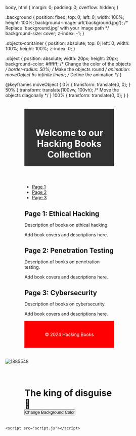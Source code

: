 body, html {
    margin: 0;
    padding: 0;
    overflow: hidden;
}

.background {
    position: fixed;
    top: 0;
    left: 0;
    width: 100%;
    height: 100%;
    background-image: url('background.jpg'); /* Replace 'background.jpg' with your image path */
    background-size: cover;
    z-index: -1;
}

.objects-container {
    position: absolute;
    top: 0;
    left: 0;
    width: 100%;
    height: 100%;
    z-index: 0;
}

.object {
    position: absolute;
    width: 20px;
    height: 20px;
    background-color: #ffffff; /* Change the color of the objects */
    border-radius: 50%; /* Make the objects round */
    animation: moveObject 5s infinite linear; /* Define the animation */
}

@keyframes moveObject {
    0% {
        transform: translate(0, 0);
    }
    50% {
        transform: translate(100vw, 100vh); /* Move the objects diagonally */
    }
    100% {
        transform: translate(0, 0);
    }
}

<!STARTl>
<html lang="en">
<head>
    <meta charset="UTF-8">
    <meta name="viewport" content="width=device-width, initial-scale=1.0">
    <title>DON hacking classes</title>
    <link rel="stylesheet" href="styles.css">
</head>
<body>
    <div class="container">
        <header>
            <h1>Welcome to our Hacking Books Collection</h1>
        </header>
        <nav>
            <ul>
                <li><a href="#page1">Page 1</a></li>
                <li><a href="#page2">Page 2</a></li>
                <li><a href="#page3">Page 3</a></li>
            </ul>
        </nav>
        <main>
            <section id="page1">
                <h2>Page 1: Ethical Hacking</h2>
                <p>Description of books on ethical hacking.</p>
                <p>Add book covers and descriptions here.</p>
            </section>
            <section id="page2">
                <h2>Page 2: Penetration Testing</h2>
                <p>Description of books on penetration testing.</p>
                <p>Add book covers and descriptions here.</p>
            </section>
            <section id="page3">
                <h2>Page 3: Cybersecurity</h2>
                <p>Description of books on cybersecurity.</p>
                <p>Add book covers and descriptions here.</p>
            </section>
        </main>
        <footer>
            <p>&copy; 2024 Hacking Books</p>
        </footer>
    </div>
    <script src="script.js"></script>
</body>
</html>

![1885548](https://github.com/Kamandepolo/Kamandepolo.github.io/assets/152022350/02aae40e-e338-48ac-8be5-a2df658ae156)
<!DON The hacker>
<html lang="en">
<head>
    <meta charset="UTF-8">
    <meta name="viewport" content="width=device-width, initial-scale=1.0">
    <title>Hackers fomat</title>
    <link rel="stylesheet" href="styles.css">
</head>
<body>
    <div class="container">
        <h1>The king of disguise 🤴</h1>
        <button onclick="changeBackgroundColor()">Change Background Color</button>
    </div>

    <script src="script.js"></script>
</body>
</html>
<!DOCTYPE html>
<html lang="en">
<head>
    <meta charset="UTF-8">
    <meta name="viewport" content="width=device-width, initial-scale=1.0">
    <title>Your Website</title>
    <style>
        /* Reset some default browser styles */
        * {
            margin: 0;
            padding: 0;
            box-sizing: border-box;
        }

        /* Set background color and font styles */
        body {
            font-family: Arial, sans-serif;
            background-color: #f8f8f8;
            color: #333;
            line-height: 1.6;
            margin: 0;
            padding: 0;
        }

        /* Style the header */
        header {
            background-color: #333;
            color: #fff;
            padding: 20px;
            text-align: center;
        }

        /* Style the main content */
        .container {
            width: 80%;
            margin: auto;
            overflow: hidden;
            padding: 20px;
        }

        /* Style the footer */
        footer {
            background-color: #ff0000;
            color: #fff;
            padding: 20px;
            text-align: center;
        }
    </style>
</head>
<body>
    <header>
        <h1>Email @ kamandengaroiya@gmail.com</h1>
    </header>

    <div class="container">
        <h2>IG @ polo Don</h2>
        <h3>Disclaimer</h3>
        <p>Be careful of what you send on this account.if you are hacked, don't blame anyone.Assaults will not be taken lightly.No one is safe🤬</p>
    </div>

    <footer>
        <p>anonymous hacker association </p>
    </footer>
</body>
</html>
<!DOCTYPE html>
<html lang="en">
<head>
    <meta charset="UTF-8">
    <meta name="viewport" content="width=device-width, initial-scale=1.0">
    <title>My Web App</title>
    <link rel="stylesheet" href="styles.css">
</head>
<body>
    <header>
        <h1>Welcome to My Web App</h1>
        <nav>
            <ul>
                <li><a href="#home">Home</a></li>
                <li><a href="#about">About</a></li>
                <li><a href="#contact">Contact</a></li>
            </ul>
        </nav>
    </header>

    <main>
        <section id="home">
            <h2>Home</h2>
            <p>Welcome to our web app. This is the home page where you can learn about our services.</p>
            <p>Here's a list of our features:</p>
            <ul>
                <li>we teach you how to create a website</li>
                <li>we teach you how to hack wifi</li>
                <li>we teach you how to hide you ip address</li>
            </ul>
        </section>

        <section id="about">
            <h2>About Us</h2>
            <p>Learn more about our company on the above platforms.</p>
            <p>We specialize in providing innovative solutions for our clients.</p>
        </section>

        <section id="contact">
            <h2>Contact Us</h2>
            <p>Have questions or feedback? Contact us using the form below.</p>
            <form id="contactForm">
                <label for="name">Name:</label>
                <input type="text" id="name" name="name" required>
                <label for="email">Email:</label>
                <input type="email" id="email" name="email" required>
                <label for="message">Message:</label>
                <textarea id="message" name="message" rows="4" required></textarea>
                <button type="submit">Send Message</button>
            </form>
        </section>
    </main>

    <footer>
        <p>&copy; 2024 My Web App. All rights reserved.</p>
    </footer>

    <script src="script.js"></script>
</body>
</html>
